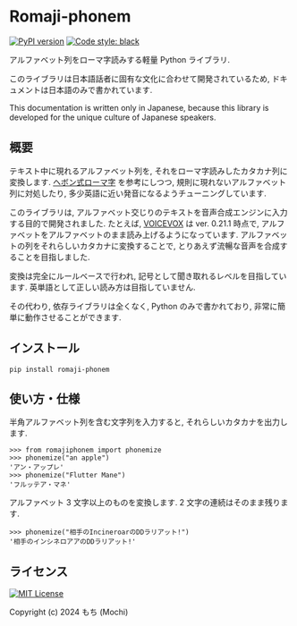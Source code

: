 # Romaji-phonem

[![PyPI version](https://badge.fury.io/py/romaji-phonem.svg)](https://pypi.org/project/romaji-phonem)
[![Code style: black](https://img.shields.io/badge/code%20style-black-000000.svg)](https://github.com/psf/black)

アルファベット列をローマ字読みする軽量 Python ライブラリ.

このライブラリは日本語話者に固有な文化に合わせて開発されているため,
ドキュメントは日本語のみで書かれています.

This documentation is written only in Japanese,
because this library is developed for the unique culture of Japanese speakers.

## 概要

テキスト中に現れるアルファベット列を, それをローマ字読みしたカタカナ列に変換します.
[ヘボン式ローマ字](https://ja.wikipedia.org/wiki/%E3%83%98%E3%83%9C%E3%83%B3%E5%BC%8F%E3%83%AD%E3%83%BC%E3%83%9E%E5%AD%97)
を参考にしつつ, 規則に現れないアルファベット列に対処したり,
多少英語に近い発音になるようチューニングしています.

このライブラリは, アルファベット交じりのテキストを音声合成エンジンに入力する目的で開発されました.
たとえば, [VOICEVOX](https://voicevox.hiroshiba.jp/) は ver. 0.21.1 時点で,
アルファベットをアルファベットのまま読み上げるようになっています.
アルファベットの列をそれらしいカタカナに変換することで,
とりあえず流暢な音声を合成することを目指しました.

変換は完全にルールベースで行われ, 記号として聞き取れるレベルを目指しています.
英単語として正しい読み方は目指していません.

その代わり, 依存ライブラリは全くなく, Python のみで書かれており,
非常に簡単に動作させることができます.

## インストール

```shell
pip install romaji-phonem
```

## 使い方・仕様

半角アルファベット列を含む文字列を入力すると, それらしいカタカナを出力します.

```
>>> from romajiphonem import phonemize
>>> phonemize("an apple")
'アン・アップレ'
>>> phonemize("Flutter Mane")
'フルッテア・マネ'

```

アルファベット 3 文字以上のものを変換します. 2 文字の連続はそのまま残ります.

```
>>> phonemize("相手のIncineroarのDDラリアット!")
'相手のインシネロアアのDDラリアット!'

```

## ライセンス

[![MIT License](https://img.shields.io/badge/License-MIT-brightgreen.svg)](https://opensource.org/licenses/MIT)

Copyright (c) 2024 もち (Mochi)
